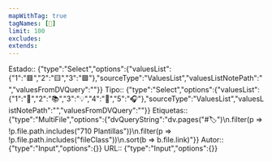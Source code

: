 ```yaml
---
mapWithTag: true
tagNames: [📌]
limit: 100
excludes: 
extends: 
---
```


Estado:: {"type":"Select","options":{"valuesList":{"1":"🟥","2":"🟨","3":"🟩"},"sourceType":"ValuesList","valuesListNotePath":"","valuesFromDVQuery":""}}
Tipo:: {"type":"Select","options":{"valuesList":{"1":"🎥","2":"📚","3":"💡","4":"📰","5":"🎧"},"sourceType":"ValuesList","valuesListNotePath":"","valuesFromDVQuery":""}}
Etiquetas:: {"type":"MultiFile","options":{"dvQueryString":"dv.pages(\"#🏷️\")\n.filter(p => !p.file.path.includes(\"710 Plantillas\"))\n.filter(p => !p.file.path.includes(\"fileClass\"))\n.sort(b => b.file.link)"}}
Autor:: {"type":"Input","options":{}}
URL:: {"type":"Input","options":{}}